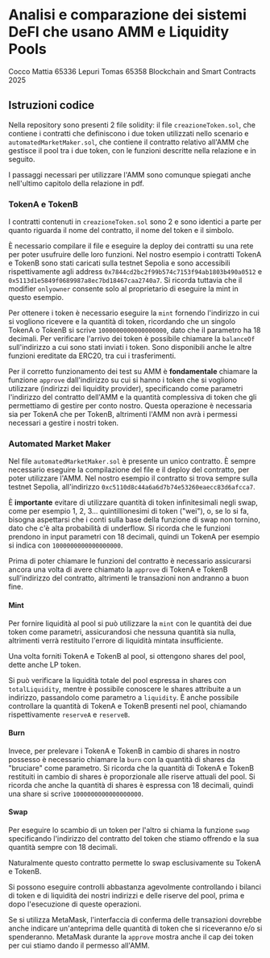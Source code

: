 # Analisi e comparazione dei sistemi DeFI che usano AMM e Liquidity Pools
Cocco Mattia 65336
Lepuri Tomas 65358
Blockchain and Smart Contracts 2025

## Istruzioni codice
Nella repository sono presenti 2 file solidity: il file ```creazioneToken.sol```, che contiene i contratti che definiscono i due token utilizzati nello scenario e ```automatedMarketMaker.sol```, che contiene il contratto relativo all'AMM che gestisce il pool tra i due token, con le funzioni descritte nella relazione e in seguito.

I passaggi necessari per utilizzare l'AMM sono comunque spiegati anche nell'ultimo capitolo della relazione in pdf.


### TokenA e TokenB

I contratti contenuti in ```creazioneToken.sol``` sono 2 e sono identici a parte per quanto riguarda il nome del contratto, il nome del token e il simbolo. 

È necessario compilare il file e eseguire la deploy dei contratti su una rete per poter usufruire delle loro funzioni.
Nel nostro esempio i contratti TokenA e TokenB sono stati caricati sulla testnet Sepolia e sono accessibili rispettivamente agli address ```0x7844cd2bc2f99b574c7153f94ab1803b490a0512``` e ```0x5113d1e5849f0689987a8ec7bd18467caa2740a7```.
Si ricorda tuttavia che il modifier ```onlyowner``` consente solo al proprietario di eseguire la mint in questo esempio.

Per ottenere i token è necessario eseguire la ```mint``` fornendo l'indirizzo in cui si vogliono ricevere e la quantità di token, ricordando che un singolo TokenA o TokenB si scrive ```1000000000000000000```, dato che il parametro ha 18 decimali.
Per verificare l'arrivo dei token è possibile chiamare la ```balanceOf``` sull'indirizzo a cui sono stati inviati i token.
Sono disponibili anche le altre funzioni ereditate da ERC20, tra cui i trasferimenti.

Per il corretto funzionamento dei test su AMM è **fondamentale** chiamare la funzione ```approve``` dall'indirizzo su cui si hanno i token che si vogliono utilizzare (indirizzi dei liquidity provider), specificando come parametri l'indirizzo del contratto dell'AMM e la quantità complessiva di token che gli permettiamo di gestire per conto nostro.
Questa operazione è necessaria sia per TokenA che per TokenB, altrimenti l'AMM non avrà i permessi necessari a gestire i nostri token. 


### Automated Market Maker

Nel file ```automatedMarketMaker.sol``` è presente un unico contratto. È sempre necessario eseguire la compilazione del file e il deploy del contratto, per poter utilizzare l'AMM.
Nel nostro esempio il contratto si trova sempre sulla testnet Sepolia, all'indirizzo ```0xc5110d8c44a6a6d7b74e53260eaecc83d6afcca7```.

È **importante** evitare di utilizzare quantità di token infinitesimali negli swap, come per esempio 1, 2, 3... quintillionesimi di token ("wei"), o, se lo si fa, bisogna aspettarsi che i conti sulla base della funzione di swap non tornino, dato che c'è alta probabilità di underflow.
Si ricorda che le funzioni prendono in input parametri con 18 decimali, quindi un TokenA per esempio si indica con ```1000000000000000000```.

Prima di poter chiamare le funzioni del contratto è necessario assicurarsi ancora una volta di avere chiamato la ```approve``` di TokenA e TokenB sull'indirizzo del contratto, altrimenti le transazioni non andranno a buon fine.

#### Mint
Per fornire liquidità al pool si può utilizzare la ```mint``` con le quantità dei due token come parametri, assicurandosi che nessuna quantità sia nulla, altrimenti verrà restituito l'errore di liquidità mintata insufficiente.

Una volta forniti TokenA e TokenB al pool, si ottengono shares del pool, dette anche LP token.

Si può verificare la liquidità totale del pool espressa in shares con ```totalLiquidity```, mentre è possibile conoscere le shares attribuite a un indirizzo, passandolo come parametro a ```liquidity```.
È anche possibile controllare la quantità di TokenA e TokenB presenti nel pool, chiamando rispettivamente ```reserveA``` e ```reserveB```.

#### Burn
Invece, per prelevare i TokenA e TokenB in cambio di shares in nostro possesso è necessario chiamare la ```burn``` con la quantità di shares da "bruciare" come parametro.
Si ricorda che la quantità di TokenA e TokenB restituiti in cambio di shares è proporzionale alle riserve attuali del pool.
Si ricorda che anche la quantità di shares è espressa con 18 decimali, quindi una share si scrive ```1000000000000000000```.

#### Swap
Per eseguire lo scambio di un token per l'altro si chiama la funzione ```swap``` specificando l'indirizzo del contratto del token che stiamo offrendo e la sua quantità sempre con 18 decimali.

Naturalmente questo contratto permette lo swap esclusivamente su TokenA e TokenB.

Si possono eseguire controlli abbastanza agevolmente controllando i bilanci di token e di liquidità dei nostri indirizzi e delle riserve del pool, prima e dopo l'esecuzione di queste operazioni.

Se si utilizza MetaMask, l'interfaccia di conferma delle transazioni dovrebbe anche indicare un'anteprima delle quantità di token che si riceveranno e/o si spenderanno.
MetaMask durante la ```approve``` mostra anche il cap dei token per cui stiamo dando il permesso all'AMM.







